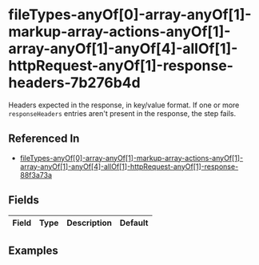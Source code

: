 
# fileTypes-anyOf[0]-array-anyOf[1]-markup-array-actions-anyOf[1]-array-anyOf[1]-anyOf[4]-allOf[1]-httpRequest-anyOf[1]-response-headers-7b276b4d

Headers expected in the response, in key/value format. If one or more `responseHeaders` entries aren't present in the response, the step fails.

## Referenced In

- [fileTypes-anyOf[0]-array-anyOf[1]-markup-array-actions-anyOf[1]-array-anyOf[1]-anyOf[4]-allOf[1]-httpRequest-anyOf[1]-response-88f3a73a](/docs/references/schemas/filetypes-anyof-0--array-anyof-1--markup-array-actions-anyof-1--array-anyof-1--anyof-4--allof-1--httprequest-anyof-1--response-88f3a73a)

## Fields

Field | Type | Description | Default
:-- | :-- | :-- | :--

## Examples
